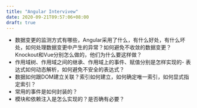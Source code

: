 ```yaml
---
title: "Angular Intervivew"
date: 2020-09-21T09:57:06+08:00
draft: true
---
```


- 数据变更的监测方式有哪些，Angular采用了什么，有什么好处，有什么坏处，如何处理数据变更中产生的异常？如何避免不收敛的数据变更？Knockout和Vue分别怎么做的，他们为什么要这样做？
- 作用域树、作用域之间的继承、作用域上的事件、赋值分别是怎样实现的- 表达式如何动态解析，如何避免不安全的表达式？
- 数据如何跟DOM建立关联？索引如何建立，如何确定唯一索引，如何显式指定索引？
- 常用的事件是如何封装的？
- 模块和依赖注入是怎么实现的？是否确有必要？

